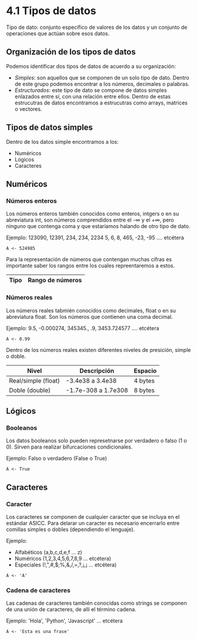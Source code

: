 # 4.1 Tipos de datos

Tipo de dato: conjunto específico de valores de los datos y un conjunto de operaciones que actúan sobre esos datos.

## Organización de los tipos de datos

Podemos identificar dos tipos de datos de acuerdo a su organización:

* *Simples*: son aquellos que se componen de un solo tipo de dato. Dentro de este grupo podemos encontrar a los números, decimales o palabras.
* *Estructurados*: este tipo de dato se compone de datos simples enlazados entre sí, con una relación entre ellos. Dentro de estas estrucutras de datos encontramos a estrucutras como arrays, matrices o vectores.

## Tipos de datos simples

Dentro de los datos simple encontramos a los:

* Numéricos
* Lógicos
* Caracteres

## Numéricos                                                                     
### Números enteros
Los números enteros también conocidos como enteros, intgers o en su abreviatura int, son números comprendidos entre el -∞ y el +∞, pero ninguno que contenga coma y que estaríamos halando de otro tipo de dato.

Ejemplo: 123090, 12391, 234, 234, 2234 5, 6, 8, 465, -23, -95 .... etcétera

`A <- 524985`

Para la representación de números que contengan muchas cifras es importante saber los rangos entre los cuales repreentaremos a estos.

| Tipo | Rango de números |
|------|------------------|

### Números reales
Los números reales tabmién conocidos como decimales, float o en su abreviatura float. Son los números que contienen una coma decimal. 

Ejemplo: 9.5, -0.000274, 345345., .9, 3453.724577 .... etcétera

`A <- 0.99`

Dentro de los números reales existen diferentes niveles de presición, simple o doble.

| Nivel | Descripción | Espacio |
|-------|-------------|---------|
| Real/simple (float)| -3.4e38 a 3.4e38 | 4 bytes
| Doble (double) | -1.7e-308 a 1.7e308 | 8 bytes |

## Lógicos
### Booleanos
Los datos booleanos solo pueden represetnarse por verdadero o falso (1 o 0). Sirven para realizar bifurcaciones condicionales.

Ejemplo: Falso o verdadero (False o True)

`A <- True`

## Caracteres
### Caracter
Los caracteres se componen de cualquier caracter que se incluya en el estándar ASICC. Para delarar un caracter es necesario encerrarlo entre comillas simples o dobles (dependiendo el lenguaje).

Ejemplo: 
* Alfabéticos (a,b,c,d,e,f ... z)
* Numéricos (1,2,3,4,5,6,7,8,9 ... etcétera)
* Especiales (!,",#,$;%,&,/,=,?,¡,¡ ... etcétera)

`A <- 'A'`

### Cadena de caracteres
Las cadenas de caracteres también conocidas como strings se componen de una unión de caracteres, de allí el término cadena. 

Ejemplo: 'Hola', 'Python', 'Javascript' ... etcétera

`A <- 'Esta es una frase'`